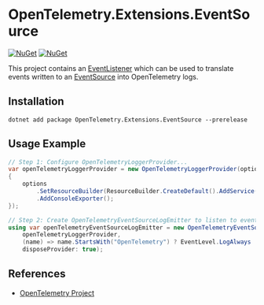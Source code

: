 # OpenTelemetry.Extensions.EventSource

[![NuGet](https://img.shields.io/nuget/v/OpenTelemetry.Extensions.EventSource.svg)](https://www.nuget.org/packages/OpenTelemetry.Extensions.EventSource)
[![NuGet](https://img.shields.io/nuget/dt/OpenTelemetry.Extensions.EventSource.svg)](https://www.nuget.org/packages/OpenTelemetry.Extensions.EventSource)

This project contains an
[EventListener](https://docs.microsoft.com/dotnet/api/system.diagnostics.tracing.eventlistener)
which can be used to translate events written to an
[EventSource](https://docs.microsoft.com/dotnet/api/system.diagnostics.tracing.eventsource)
into OpenTelemetry logs.

## Installation

```shell
dotnet add package OpenTelemetry.Extensions.EventSource --prerelease
```

## Usage Example

```csharp
// Step 1: Configure OpenTelemetryLoggerProvider...
var openTelemetryLoggerProvider = new OpenTelemetryLoggerProvider(options =>
{
    options
        .SetResourceBuilder(ResourceBuilder.CreateDefault().AddService("MyService"))
        .AddConsoleExporter();
});

// Step 2: Create OpenTelemetryEventSourceLogEmitter to listen to events...
using var openTelemetryEventSourceLogEmitter = new OpenTelemetryEventSourceLogEmitter(
    openTelemetryLoggerProvider,
    (name) => name.StartsWith("OpenTelemetry") ? EventLevel.LogAlways : null,
    disposeProvider: true);
```

## References

* [OpenTelemetry Project](https://opentelemetry.io/)
